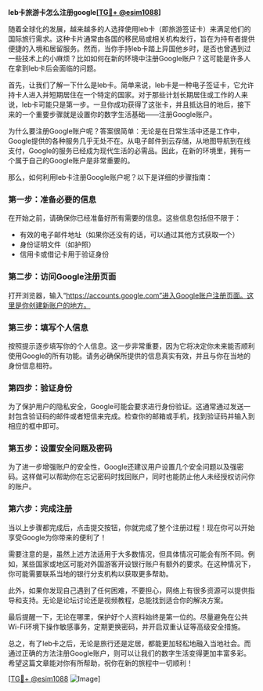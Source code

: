 **leb卡旅游卡怎么注册google[[TG💪+ @esim1088](https://t.me/s/esim1088)]**

随着全球化的发展，越来越多的人选择使用leb卡（即旅游签证卡）来满足他们的国际旅行需求。这种卡片通常由各国的移民局或相关机构发行，旨在为持有者提供便捷的入境和居留服务。然而，当你手持leb卡踏上异国他乡时，是否也曾遇到过一些技术上的小麻烦？比如如何在新的环境中注册Google账户？这可能是许多人在拿到leb卡后会面临的问题。

首先，让我们了解一下什么是leb卡。简单来说，leb卡是一种电子签证卡，它允许持卡人进入并短期居住在一个特定的国家。对于那些计划长期居住或工作的人来说，leb卡可能只是第一步。一旦你成功获得了这张卡，并且抵达目的地后，接下来的一个重要步骤就是设置你的数字生活基础——注册Google账户。

为什么要注册Google账户呢？答案很简单：无论是在日常生活中还是工作中，Google提供的各种服务几乎无处不在。从电子邮件到云存储，从地图导航到在线支付，Google的服务已经成为现代生活的必需品。因此，在新的环境里，拥有一个属于自己的Google账户是非常重要的。

那么，如何利用leb卡注册Google账户呢？以下是详细的步骤指南：

### 第一步：准备必要的信息

在开始之前，请确保你已经准备好所有需要的信息。这些信息包括但不限于：
- 有效的电子邮件地址（如果你还没有的话，可以通过其他方式获取一个）
- 身份证明文件（如护照）
- 信用卡或借记卡用于验证身份

### 第二步：访问Google注册页面

打开浏览器，输入“https://accounts.google.com”进入Google账户注册页面。这里是你创建新账户的地方。

### 第三步：填写个人信息

按照提示逐步填写你的个人信息。这一步非常重要，因为它将决定你未来能否顺利使用Google的所有功能。请务必确保所提供的信息真实有效，并且与你在当地的身份信息相符。

### 第四步：验证身份

为了保护用户的隐私安全，Google可能会要求进行身份验证。这通常通过发送一封包含验证码的邮件或者短信来完成。检查你的邮箱或手机，找到验证码并输入到相应的框中即可。

### 第五步：设置安全问题及密码

为了进一步增强账户的安全性，Google还建议用户设置几个安全问题以及强密码。这样做可以帮助你在忘记密码时找回账户，同时也能防止他人未经授权访问你的账户。

### 第六步：完成注册

当以上步骤都完成后，点击提交按钮，你就完成了整个注册过程！现在你可以开始享受Google为你带来的便利了！

需要注意的是，虽然上述方法适用于大多数情况，但具体情况可能会有所不同。例如，某些国家或地区可能对外国游客开设银行账户有额外的要求。在这种情况下，你可能需要联系当地的银行分支机构以获取更多帮助。

此外，如果你发现自己遇到了任何困难，不要担心，网络上有很多资源可以提供指导和支持。无论是论坛讨论还是视频教程，总能找到适合你的解决方案。

最后提醒一下，无论在哪里，保护好个人资料始终是第一位的。尽量避免在公共Wi-Fi环境下操作敏感事务，定期更换密码，并开启双重认证等高级安全措施。

总之，有了leb卡之后，无论是旅行还是定居，都能更加轻松地融入当地社会。而通过正确的方法注册Google账户，则可以让我们的数字生活变得更加丰富多彩。希望这篇文章能对你有所帮助，祝你在新的旅程中一切顺利！

[[TG💪+ @esim1088](https://t.me/s/esim1088) ![Image](https://i.postimg.cc/4NQfJmqS/Snipaste-2025-05-13-00-14-12.png)]